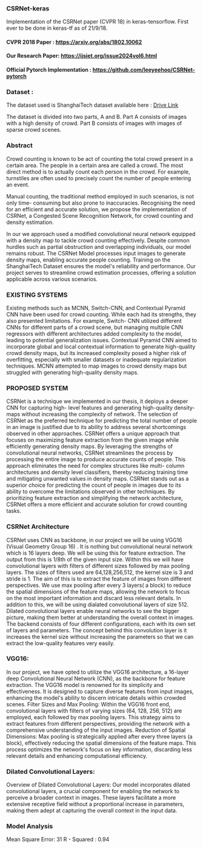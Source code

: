 ### CSRNet-keras
Implementation of the CSRNet paper (CVPR 18) in keras-tensorflow. First ever to be done in keras-tf as of 21/9/18.

#### CVPR 2018 Paper : https://arxiv.org/abs/1802.10062
#### Our Research Paper: https://ijsiet.org/issue2024vol6.html
#### Official Pytorch Implementation : https://github.com/leeyeehoo/CSRNet-pytorch

### Dataset :
The dataset used is ShanghaiTech dataset available here : [Drive Link](https://drive.google.com/file/d/16dhJn7k4FWVwByRsQAEpl9lwjuV03jVI/view)

The dataset is divided into two parts, A and B. Part A consists of images with a high density of crowd. Part B consists of images with images of sparse crowd scenes.   

### Abstract

Crowd counting is known to be act of counting the total crowd present in a certain area. The people in a certain area are called a crowd. The most direct method is to actually count each person in the crowd. For example, turnstiles are often used to precisely count the number of people entering an event.

Manual counting, the traditional method employed in such scenarios, is not only time- consuming but also prone to inaccuracies. Recognising the need for an efficient and accurate solution, we propose the implementation of CSRNet, a Congested Scene Recognition Network, for crowd counting and density estimation.

In our we approach used a modified convolutional neural network equipped with a density map to tackle crowd counting effectively. Despite common hurdles such as partial obstruction and overlapping individuals, our model remains robust. The CSRNet Model processes input images to generate density maps, enabling accurate people counting. Training on the ShanghaiTech Dataset ensures the model's reliability and performance. Our project serves to streamline crowd estimation processes, offering a solution applicable across various scenarios.

### EXISTING SYSTEMS

Existing methods such as MCNN, Switch-CNN, and Contextual Pyramid CNN have been used for crowd counting. While each had its strengths, they also presented limitations. For example, Switch- CNN utilized different CNNs for different parts of a crowd scene, but managing multiple CNN regressors with different architectures added complexity to the model, leading to potential generalization issues. Contextual Pyramid CNN aimed to incorporate global and local contextual information to generate high-quality crowd density maps, but its increased complexity posed a higher risk of overfitting, especially with smaller datasets or inadequate regularization techniques. MCNN attempted to map images to crowd density maps but struggled with generating high-quality density maps.

### PROPOSED SYSTEM

CSRNet is a technique we implemented in our thesis, it deploys a deeper CNN for capturing high- level features and generating high-quality density-maps without increasing the complexity of network.
The selection of CSRNet as the preferred technique for predicting the total number of people in an image is justified due to its ability to address several shortcomings observed in other approaches.
CSRNet offers a unique approach that focuses on maximizing feature extraction from the given image while efficiently generating density maps. By leveraging the strengths of convolutional neural networks, CSRNet streamlines the process by processing the entire image to produce accurate counts of people. This approach eliminates the need for complex structures like multi- column architectures and density level classifiers, thereby reducing training time and mitigating unwanted values in density maps.
CSRNet stands out as a superior choice for predicting the count of people in images due to its ability to overcome the limitations observed in other techniques. By prioritizing feature extraction and simplifying the network architecture, CSRNet offers a more efficient and accurate solution for crowd counting tasks.

### CSRNet Architecture

CSRNet uses CNN as backbone, in our project we will be using VGG16 (Visual Geometry Group 16) . It is nothing but convolutional neural network which is 16 layers deep. We will be using this for feature extraction. The output from this is 1/8th of the given input size.
Within this we will have convolutional layers with filters of different sizes followed by max pooling layers. The sizes of filters used are 64,128,256,512, the kernel size is 3 and stride is 1. The aim of this is to extract the feature of images from different perspectives. We use max pooling after every 3 layers( a block) to reduce the spatial dimensions of the feature maps, allowing the network to focus on the most important information and discard less relevant details.
In addition to this, we will be using dialated convolutional layers of size 512. Dilated convolutional layers enable neural networks to see the bigger picture, making them better at understanding the overall context in images. The backend consists of four different configurations, each with its own set of layers and parameters. The concept behind this convolution layer is it increases the kernel size without increasing the parameters so that we can extract the low-quality features very easily.

### VGG16:

In our project, we have opted to utilize the VGG16 architecture, a 16-layer deep Convolutional Neural Network (CNN), as the backbone for feature extraction. The VGG16 model is renowned for its simplicity and effectiveness. It is designed to capture diverse features from input images, enhancing the model's ability to discern intricate details within crowded scenes.
Filter Sizes and Max Pooling: Within the VGG16 front end, convolutional layers with filters of varying sizes (64, 128, 256, 512) are employed, each followed by max pooling layers. This strategy aims to extract features from different perspectives, providing the network with a comprehensive understanding of the input images.
Reduction of Spatial Dimensions: Max pooling is strategically applied after every three layers (a block), effectively reducing the spatial dimensions of the feature maps. This process optimizes the network's focus on key information, discarding less relevant details and enhancing computational efficiency.

### Dilated Convolutional Layers:
Overview of Dilated Convolutional Layers: Our model incorporates dilated convolutional layers, a crucial component for enabling the network to perceive a broader context in images. These layers facilitate a more extensive receptive field without a proportional increase in parameters, making them adept at capturing the overall context in the input data.

### Model Analysis
Mean Square Error: 31
R - Squared : 0.94
